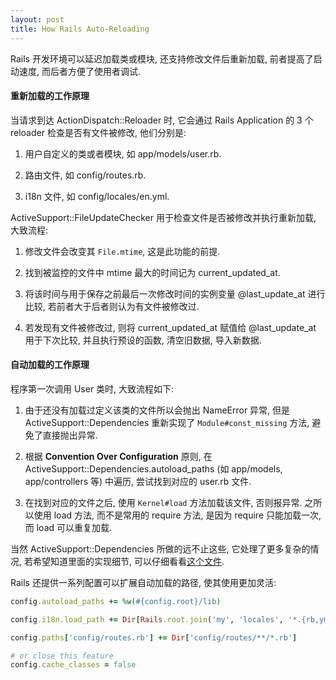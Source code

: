 ```yaml
---
layout: post
title: How Rails Auto-Reloading
---
```


Rails 开发环境可以延迟加载类或模块, 还支持修改文件后重新加载, 前者提高了启动速度, 而后者方便了使用者调试.

#### 重新加载的工作原理

当请求到达 ActionDispatch::Reloader 时, 它会通过 Rails Application 的 3 个 reloader 检查是否有文件被修改, 他们分别是:

  1. 用户自定义的类或者模块, 如 app/models/user.rb.

  2. 路由文件, 如 config/routes.rb.

  3. i18n 文件, 如 config/locales/en.yml.

ActiveSupport::FileUpdateChecker 用于检查文件是否被修改并执行重新加载, 大致流程:

1. 修改文件会改变其 `File.mtime`, 这是此功能的前提.

2. 找到被监控的文件中 mtime 最大的时间记为 current\_updated\_at.

3. 将该时间与用于保存之前最后一次修改时间的实例变量 @last\_update\_at 进行比较, 若前者大于后者则认为有文件被修改过.

4. 若发现有文件被修改过, 则将 current\_updated\_at 赋值给 @last\_update\_at 用于下次比较, 并且执行预设的函数, 清空旧数据, 导入新数据.

#### 自动加载的工作原理

程序第一次调用 User 类时, 大致流程如下:

  1. 由于还没有加载过定义该类的文件所以会抛出 NameError 异常, 但是 ActiveSupport::Dependencies 重新实现了 `Module#const_missing` 方法, 避免了直接抛出异常.

  2. 根据 **Convention Over Configuration** 原则, 在 ActiveSupport::Dependencies.autoload\_paths (如 app/models, app/controllers 等) 中遍历, 尝试找到对应的 user.rb 文件.

  3. 在找到对应的文件之后, 使用 `Kernel#load` 方法加载该文件, 否则报异常. 之所以使用 load 方法, 而不是常用的 require 方法, 是因为 require 只能加载一次, 而 load 可以重复加载.

当然 ActiveSupport::Dependencies 所做的远不止这些, 它处理了更多复杂的情况, 若希望知道里面的实现细节, 可以仔细看看[这个文件](https://github.com/rails/rails/blob/08754f12e65a9ec79633a605e986d0f1ffa4b251/activesupport/lib/active_support/dependencies.rb).

Rails 还提供一系列配置可以扩展自动加载的路径, 使其使用更加灵活:

```ruby
config.autoload_paths += %w(#{config.root}/lib)

config.i18n.load_path += Dir[Rails.root.join('my', 'locales', '*.{rb,yml}').to_s]

config.paths['config/routes.rb'] += Dir['config/routes/**/*.rb']

# or close this feature
config.cache_classes = false
```
